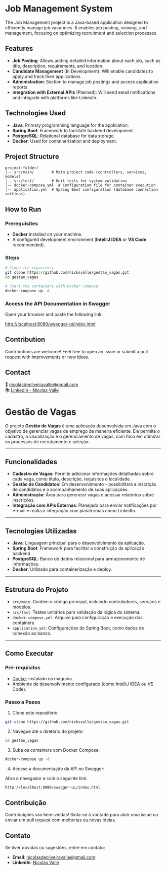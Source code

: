 # Job Management System

The Job Management project is a Java-based application designed to efficiently manage job vacancies. It enables job posting, viewing, and management, focusing on optimizing recruitment and selection processes.

## Features

- **Job Posting**: Allows adding detailed information about each job, such as title, description, requirements, and location.
- **Candidate Management** (In Development): Will enable candidates to apply and track their applications.
- **Administration**: Section to manage job postings and access application reports.
- **Integration with External APIs** (Planned): Will send email notifications and integrate with platforms like LinkedIn.

## Technologies Used

- **Java**: Primary programming language for the application.
- **Spring Boot**: Framework to facilitate backend development.
- **PostgreSQL**: Relational database for data storage.
- **Docker**: Used for containerization and deployment.

## Project Structure

```
project-folder/
│-- src/main/        # Main project code (controllers, services, models)
│-- src/test/        # Unit tests for system validation
│-- docker-compose.yml  # Configuration file for container execution
│-- application.yml  # Spring Boot configuration (database connection settings)
```

## How to Run

### Prerequisites

- **Docker** installed on your machine.
- A configured development environment (**IntelliJ IDEA** or **VS Code** recommended).

### Steps

```bash
# Clone the repository
git clone https://github.com/nicksvalle/gestao_vagas.git
cd gestao_vagas

# Start the containers with Docker Compose
docker-compose up -d
```

### Access the API Documentation in Swagger

Open your browser and paste the following link:

[http://localhost:8080/swagger-ui/index.html](http://localhost:8080/swagger-ui/index.html)

## Contribution

Contributions are welcome! Feel free to open an issue or submit a pull request with improvements or new ideas.

## Contact

📧 [nicolasdeoliveiravalle@gmail.com](mailto:nicolasdeoliveiravalle@gmail.com)  
📚 [LinkedIn - Nicolas Valle](https://www.linkedin.com/in/nicolas-valle-620b29219)



# Gestão de Vagas

O projeto **Gestão de Vagas** é uma aplicação desenvolvida em Java com o objetivo de gerenciar vagas de emprego de maneira eficiente. Ele permite o cadastro, a visualização e o gerenciamento de vagas, com foco em otimizar os processos de recrutamento e seleção.

---

## Funcionalidades

- **Cadastro de Vagas**: Permite adicionar informações detalhadas sobre cada vaga, como título, descrição, requisitos e localidade.
- **Gestão de Candidatos**: Em desenvolvimento - possibilitará a inscrição de candidatos e o acompanhamento de suas aplicações.
- **Administração**: Área para gerenciar vagas e acessar relatórios sobre inscrições.
- **Integração com APIs Externas**: Planejado para enviar notificações por e-mail e realizar integração com plataformas como LinkedIn.

---

## Tecnologias Utilizadas

- **Java**: Linguagem principal para o desenvolvimento da aplicação.
- **Spring Boot**: Framework para facilitar a construção da aplicação backend.
- **PostgreSQL**: Banco de dados relacional para armazenamento de informações.
- **Docker**: Utilizado para containerização e deploy.

---

## Estrutura do Projeto

- `src/main`: Contém o código principal, incluindo controladores, serviços e modelos.
- `src/test`: Testes unitários para validação da lógica do sistema.
- `docker-compose.yml`: Arquivo para configuração e execução dos containers.
- `application.yml`: Configurações do Spring Boot, como dados de conexão ao banco.

---

## Como Executar

### Pré-requisitos

- [Docker](https://www.docker.com/) instalado na máquina.
- Ambiente de desenvolvimento configurado (como IntelliJ IDEA ou VS Code).

### Passo a Passo

1. Clone este repositório:

```bash
git clone https://github.com/nicksvalle/gestao_vagas.git
```
2. Navegue até o diretório do projeto:
```bash
cd gestao_vagas
```
3. Suba os containers com Docker Compose:
```bash
docker-compose up -d
```
4. Acesse a documentação da API no Swagger:
   
Abra o navegador e cole o seguinte link:
```bash
http://localhost:8080/swagger-ui/index.html
```
## Contribuição

Contribuições são bem-vindas! Sinta-se à vontade para abrir uma issue ou enviar um pull request com melhorias ou novas ideias.

## Contato

Se tiver dúvidas ou sugestões, entre em contato:

- **Email**: [nicolasdeoliveiravalle@gmail.com](mailto:nicolasdeoliveiravalle@gmail.com)  
- **LinkedIn**: [Nicolas Valle](www.linkedin.com/in/nicolas-valle-620b29219)
